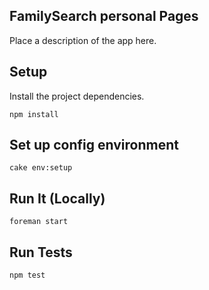 FamilySearch personal Pages
---------------------------

Place a description of the app here.

Setup
----------------

Install the project dependencies.

    npm install


Set up config environment
----------------

    cake env:setup


Run It (Locally)
----------------

    foreman start

Run Tests
----------------

    npm test
